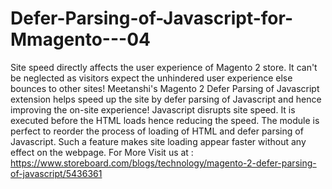 # Defer-Parsing-of-Javascript-for-Mmagento---04
Site speed directly affects the user experience of Magento 2 store. It can't be neglected as visitors expect the unhindered user experience else bounces to other sites!   Meetanshi's Magento 2 Defer Parsing of Javascript extension helps speed up the site by defer parsing of Javascript and hence improving the on-site experience!  Javascript disrupts site speed. It is executed before the HTML loads hence reducing the speed. The module is perfect to reorder the process of loading of HTML and defer parsing of Javascript. Such a feature makes site loading appear faster without any effect on the webpage. For More Visit us at : https://www.storeboard.com/blogs/technology/magento-2-defer-parsing-of-javascript/5436361
